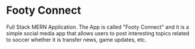 # Footy Connect 
Full Stack MERN Application. The App is called "Footy Connect" and it is a simple social media app that allows users to post interesting topics related to soccer whether it is transfer news, game updates, etc.